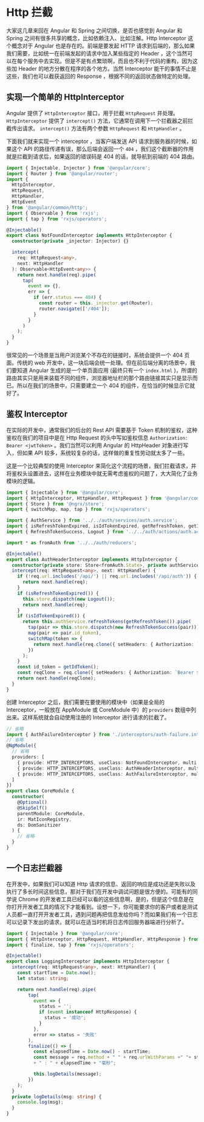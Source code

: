 # Http 拦截

大家这几章来回在 Angular 和 Spring 之间切换，是否也感觉到 Angular 和 Spring 之间有很多共享的概念，比如依赖注入、比如注解。Http Interceptor 这个概念对于 Angular 也是存在的。前端是要发起 HTTP 请求到后端的，那么如果我们需要，比如统一在前端发起的请求中加入某些指定的 Header ，这个当然可以在每个服务中去实现。但是不是有点繁琐啊，而且也不利于代码的重构，因为这些加 Header 的地方分散在程序的各个地方。当然 Interceptor 能干的事情不止是这些，我们也可以截获返回的 Response ，根据不同的返回状态做特定的处理。

## 实现一个简单的 HttpInterceptor

Angular 提供了 `HttpInterceptor` 接口，用于拦截 `HttpRequest` 并处理。 `HttpInterceptor` 提供了 `intercept()` 方法，它通常在调用下一个拦截器之前拦截传出请求。 `intercept()` 方法有两个参数 `HttpRequest` 和 `HttpHandler` 。

下面我们就来实现一个 interceptor ，当客户端发送 API 请求到服务器的时候，如果这个 API 的路径传递有误，那么后端会返回一个 `404` ，我们这个截断器的作用就是拦截到请求后，如果返回的错误码是 404 的话，就导航到前端的 404 路由。

```ts
import { Injectable, Injector } from '@angular/core';
import { Router } from '@angular/router';
import {
  HttpInterceptor,
  HttpRequest,
  HttpHandler,
  HttpEvent
} from '@angular/common/http';
import { Observable } from 'rxjs';
import { tap } from 'rxjs/operators';

@Injectable()
export class NotFoundInterceptor implements HttpInterceptor {
  constructor(private _injector: Injector) {}

  intercept(
    req: HttpRequest<any>,
    next: HttpHandler
  ): Observable<HttpEvent<any>> {
    return next.handle(req).pipe(
      tap(
        event => {},
        err => {
          if (err.status === 404) {
            const router = this._injector.get(Router);
            router.navigate(['/404']);
          }
        }
      )
    );
  }
}
```

很常见的一个场景是当用户浏览某个不存在的链接时，系统会提供一个 404 页面。传统的 web 开发中，这一块后端会统一处理。但在前后端分离的场景中，我们要知道 Angular 生成的是一个单页面应用 (最终只有一个 `index.html` )，所谓的路由其实只是用来装载不同的组件，浏览器地址栏的那个路由链接其实只是显示而已。所以在我们的场景中，只需要建立一个 404 的组件，在恰当的时候显示它就好了。

## 鉴权 Interceptor

在实际的开发中，通常我们的后台的 Rest API 需要基于 Token 机制的鉴权，这种鉴权在我们的项目中是在 Http Request 的头中写如鉴权信息 `Authorization: Bearer <jwtToken>` 。我们当然可以利用 Angular 的 HttpHeader 对象进行写入，但如果 API 较多，系统较复杂的话，这样做的重复性劳动就太多了一些。

这是一个比较典型的使用 Interceptor 来简化这个流程的场景，我们拦截请求，并将鉴权头设置进去，这样在业务模块中就无需考虑鉴权的问题了，大大简化了业务模块的逻辑。

```ts
import { Injectable } from '@angular/core';
import { HttpInterceptor, HttpHandler, HttpRequest } from '@angular/common/http';
import { Store } from '@ngrx/store';
import { switchMap, map, tap } from 'rxjs/operators';

import { AuthService } from '../../auth/services/auth.service';
import { isRefreshTokenExpired, isIdTokenExpired, getRefreshToken, getIdToken } from '../../utils/auth';
import { RefreshTokenSuccess, Logout } from '../../auth/actions/auth.action';

import * as fromAuth from '../../auth/reducers';

@Injectable()
export class AuthHeaderInterceptor implements HttpInterceptor {
  constructor(private store: Store<fromAuth.State>, private authService: AuthService) {}
  intercept(req: HttpRequest<any>, next: HttpHandler) {
    if (!req.url.includes('/api/') || req.url.includes('/api/auth')) {
      return next.handle(req);
    }
    if (isRefreshTokenExpired()) {
      this.store.dispatch(new Logout());
      return next.handle(req);
    }
    if (isIdTokenExpired()) {
      return this.authService.refreshTokens(getRefreshToken()).pipe(
        tap(pair => this.store.dispatch(new RefreshTokenSuccess(pair))),
        map(pair => pair.id_token),
        switchMap(token => {
          return next.handle(req.clone({ setHeaders: { Authorization: `Bearer ${token}` } }));
        })
      );
    }
    const id_token = getIdToken();
    const reqClone = req.clone({ setHeaders: { Authorization: `Bearer ${id_token}` } });
    return next.handle(reqClone);
  }
}

```

创建 Interceptor 之后，我们需要在要使用的模块中（如果是全局的 Interceptor，一般放在 AppModule 或 CoreModule 中）的 `providers` 数组中列出来。这样系统就会自动使用注册的 Interceptor 进行请求的拦截了。

```ts
// 省略
import { AuthFailureInterceptor } from './interceptors/auth-failure.interceptor';
// 省略
@NgModule({
  // 省略
  providers: [
    { provide: HTTP_INTERCEPTORS, useClass: NotFoundInterceptor, multi: true },
    { provide: HTTP_INTERCEPTORS, useClass: AuthHeaderInterceptor, multi: true },
    { provide: HTTP_INTERCEPTORS, useClass: AuthFailureInterceptor, multi: true }
  ]
})
export class CoreModule {
  constructor(
    @Optional()
    @SkipSelf()
    parentModule: CoreModule,
    ir: MatIconRegistry,
    ds: DomSanitizer
  ) {
    // 省略
  }
}

```

## 一个日志拦截器

在开发中，如果我们可以知道 Http 请求的信息、返回的响应是成功还是失败以及执行了多长时间这些信息，那对于我们在开发中调试问题是很方便的。可能有的同学说 Chrome 的开发者工具已经可以看的这些信息啊，是的，但是这个信息是在你打开开发者工具的情况下才能看到。设想一下，你可能要求你的客户或者是测试人员都一直打开开发者工具，遇到问题再把信息发给你吗？而如果我们有一个日志可以记录下发出的请求，就可以在适当时机将日志传回服务器端进行分析了。

```ts
import { Injectable } from '@angular/core';
import { HttpInterceptor, HttpRequest, HttpHandler, HttpResponse } from '@angular/common/http';
import { finalize, tap } from 'rxjs/operators';

@Injectable()
export class LoggingInterceptor implements HttpInterceptor {
  intercept(req: HttpRequest<any>, next: HttpHandler) {
    const startTime = Date.now();
    let status: string;

    return next.handle(req).pipe(
        tap(
          event => {
            status = '';
            if (event instanceof HttpResponse) {
              status = '成功';
            }
          },
          error => status = '失败'
        ),
        finalize(() => {
          const elapsedTime = Date.now() - startTime;
          const message = req.method + " " + req.urlWithParams +" "+ status
          + " : " + elapsedTime + "毫秒";

          this.logDetails(message);
        })
    );
  }
  private logDetails(msg: string) {
    console.log(msg);
  }
}
```
